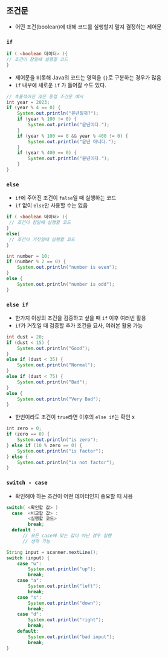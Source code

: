 ## 조건문
- 어떤 조건(boolean)에 대해 코드를 실행할지 말지 결정하는 제어문
### `if`
```java
if ( <boolean 데이터> ){
// 조건이 참일때 실행할 코드
}
```

- 제어문을 비롯해 Java의 코드는 영역을 `{}`로 구분하는 경우가 많음
- `if` 내부에 새로운 `if` 가 들어갈 수도 있다.
```java
// 효율적이진 않은 중첩 조건문 예시
int year = 2023;
if (year % 4 == 0) {
    System.out.println("윤년일까?");
    if (year % 100 != 0) {
        System.out.println("윤년이다.");
    }
    if (year % 100 == 0 && year % 400 != 0) {
        System.out.println("윤년 아니다.");
    }
    if (year % 400 == 0) {
        System.out.println("윤년이다.");
    }
}
```

### `else`
- `if`에 주어진 조건이 `false`일 때 실행하는 코드
- `if` 없이 `else`만 사용할 수는 없음
```java
if ( <boolean 데이터> ){
 // 조건이 참일때 실행할 코드
}
else{
 // 조건이 거짓일때 실행할 코드
}
```

```java
int number = 10;
if (number % 2 == 0) {
    System.out.println("number is even");
}
else {
    System.out.println("number is odd");
}
```

### `else if`
- 한가지 이상의 조건을 검증하고 싶을 때 `if` 이후 여러번 활용
- `if`가 거짓일 때 검증할 추가 조건을 묘사, 여러본 활용 가능
```java
int dust = 20;
if (dust < 15) {
    System.out.println("Good");
}
else if (dust < 35) {
    System.out.println("Normal");
}
else if (dust < 75) {
    System.out.println("Bad");
}
else {
    System.out.println("Very Bad");
}
```
- 한번이라도 조건이 `true`라면 이후의 `else if`는 확인 x
```java
int zero = 0;
if (zero == 0) {
    System.out.println("is zero");
} else if (10 % zero == 0) {
    System.out.println("is factor");
} else {
    System.out.println("is not factor");
}
```

### `switch - case`
- 확인해야 하는 조건이 어떤 데이터인지 중요할 때 사용
```java
switch( <확인할 값> )
  case  <비교할 값> : 
        <실행할 코드>
        break;
  default :
      // 모든 case에 맞는 값이 아닌 경우 실행 
      // 생략 가능
  ```

```java
String input = scanner.nextLine();
switch (input) {
    case "w":
        System.out.println("up");
        break;
    case "a":
        System.out.println("left");
        break;
    case "s":
        System.out.println("down");
        break;
    case "d":
        System.out.println("right");
        break;
    default:
        System.out.println("bad input");
        break;
}
```